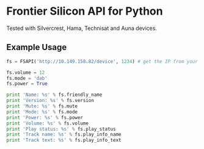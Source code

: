# Frontier Silicon API for Python

Tested with Silvercrest, Hama, Technisat and Auna devices.

## Example Usage

```python
fs = FSAPI('http://10.149.158.82/device', 1234) # get the IP from your DHCP-Server/Router, 1234 is the default PIN for all my devices.

fs.volume = 12
fs.mode = 'dab'
fs.power = True

print 'Name: %s' % fs.friendly_name
print 'Version: %s' % fs.version
print 'Mute: %s' % fs.mute
print 'Mode: %s' % fs.mode
print 'Power: %s' % fs.power
print 'Volume: %s' % fs.volume
print 'Play status: %s' % fs.play_status
print 'Track name: %s' % fs.play_info_name
print 'Track text: %s' % fs.play_info_text
```
